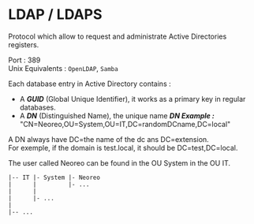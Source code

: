 # LDAP / LDAPS

Protocol which allow to request and administrate Active Directories registers.

Port : 389  
Unix Equivalents : `OpenLDAP`, `Samba`


Each database entry in Active Directory contains :
- A ***GUID*** (Global Unique Identifier), it works as a primary key in regular databases.
- A ***DN*** (Distinguished Name), the unique name 
***DN Example :***    
"CN=Neoreo,OU=System,OU=IT,DC=randomDCname,DC=local"

A DN always have DC=the name of the dc ans DC=extension.  
For exemple, if the domain is test.local, it should be DC=test,DC=local.

The user called Neoreo can be found in the OU System in the OU IT.
```
|-- IT |- System |- Neoreo
|      |         |- ...
| 	   |         
|      |- ...
| 		
|-- ...
```

